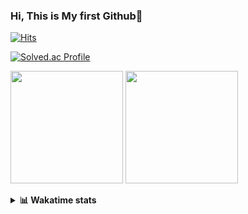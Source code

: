 ### Hi, This is My first Github👋
[![Hits](https://hits.seeyoufarm.com/api/count/incr/badge.svg?url=https%3A%2F%2Fgithub.com%2FJonghyun-Park1027&count_bg=%2379C83D&title_bg=%23555555&icon=&icon_color=%23E7E7E7&title=hits&edge_flat=false)](https://hits.seeyoufarm.com)
<br>

[![Solved.ac Profile](http://mazassumnida.wtf/api/v2/generate_badge?boj=ppjjhh1027)](https://solved.ac/ppjjhh1027/)

<p>
  <img height="180em" src="https://github-readme-stats-eight-rho-29.vercel.app/api?username=Jonghyun-Park1027&show_icons=true&include_all_commits=true&bg_color=30,e96443,904e95&title_color=fff&text_color=fff">
  <img height="180em" src="https://github-readme-stats-eight-rho-29.vercel.app/api/top-langs/?username=Jonghyun-Park1027&layout=compact&bg_color=30,e96443,904e95&title_color=fff&text_color=fff">


</p>
<details>
<summary><b>📊 Wakatime stats</b><br></summary>
<div>
<hr/>




<!--START_SECTION:waka-->
![Code Time](http://img.shields.io/badge/Code%20Time-203%20hrs%2058%20mins-blue)

![Profile Views](http://img.shields.io/badge/Profile%20Views-1-blue)

**🐱 My GitHub Data** 

> 📦 70.9 kB Used in GitHub's Storage 
 > 
> 🏆 93 Contributions in the Year 2023
 > 
> 🚫 Not Opted to Hire
 > 
> 📜 13 Public Repositories 
 > 
> 🔑 8 Private Repositories 
 > 
**I'm an Early 🐤** 

```text
🌞 Morning                32 commits          ████░░░░░░░░░░░░░░░░░░░░░   16.67 % 
🌆 Daytime                96 commits          ████████████░░░░░░░░░░░░░   50.00 % 
🌃 Evening                58 commits          ████████░░░░░░░░░░░░░░░░░   30.21 % 
🌙 Night                  6 commits           █░░░░░░░░░░░░░░░░░░░░░░░░   03.12 % 
```
📅 **I'm Most Productive on Sunday** 

```text
Monday                   23 commits          ███░░░░░░░░░░░░░░░░░░░░░░   11.98 % 
Tuesday                  14 commits          ██░░░░░░░░░░░░░░░░░░░░░░░   07.29 % 
Wednesday                16 commits          ██░░░░░░░░░░░░░░░░░░░░░░░   08.33 % 
Thursday                 10 commits          █░░░░░░░░░░░░░░░░░░░░░░░░   05.21 % 
Friday                   38 commits          █████░░░░░░░░░░░░░░░░░░░░   19.79 % 
Saturday                 42 commits          █████░░░░░░░░░░░░░░░░░░░░   21.88 % 
Sunday                   49 commits          ██████░░░░░░░░░░░░░░░░░░░   25.52 % 
```


📊 **This Week I Spent My Time On** 

```text
🕑︎ Time Zone: Asia/Seoul

💬 Programming Languages: 
Jupyter                  10 hrs 30 mins      ███████████████████████░░   90.15 % 
Python                   46 mins             ██░░░░░░░░░░░░░░░░░░░░░░░   06.66 % 
Markdown                 13 mins             ░░░░░░░░░░░░░░░░░░░░░░░░░   01.97 % 
Text                     4 mins              ░░░░░░░░░░░░░░░░░░░░░░░░░   00.58 % 
textmate                 3 mins              ░░░░░░░░░░░░░░░░░░░░░░░░░   00.50 % 

🔥 Editors: 
PyCharm                  11 hrs 38 mins      █████████████████████████   100.00 % 

🐱‍💻 Projects: 
statistics               4 hrs 43 mins       ██████████░░░░░░░░░░░░░░░   40.52 % 
gpt                      3 hrs 22 mins       ███████░░░░░░░░░░░░░░░░░░   28.92 % 
Codingtest-practice      1 hr 1 min          ██░░░░░░░░░░░░░░░░░░░░░░░   08.79 % 
new_codingtest           53 mins             ██░░░░░░░░░░░░░░░░░░░░░░░   07.67 % 
고려대SW                    53 mins             ██░░░░░░░░░░░░░░░░░░░░░░░   07.65 % 

💻 Operating System: 
Windows                  11 hrs 38 mins      █████████████████████████   100.00 % 
```

**I Mostly Code in Jupyter Notebook** 

```text
Jupyter Notebook         8 repos             █████████████░░░░░░░░░░░░   53.33 % 
HTML                     3 repos             █████░░░░░░░░░░░░░░░░░░░░   20.00 % 
Python                   3 repos             █████░░░░░░░░░░░░░░░░░░░░   20.00 % 
R                        1 repo              ██░░░░░░░░░░░░░░░░░░░░░░░   06.67 % 
```




 Last Updated on 22/04/2023 18:33:55 UTC
<!--END_SECTION:waka-->
</details>



